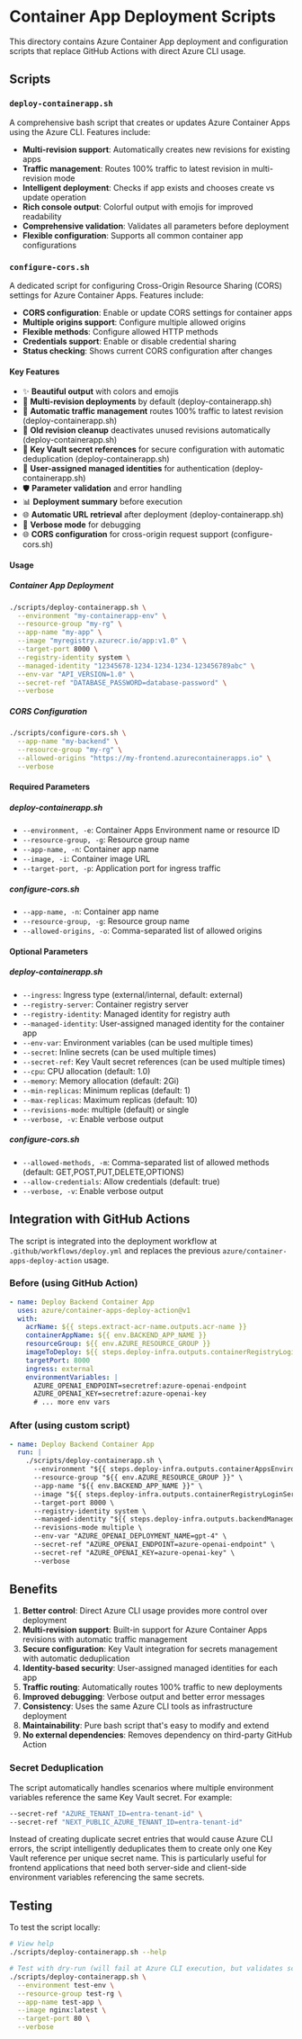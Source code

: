 # Container App Deployment Scripts

This directory contains Azure Container App deployment and configuration scripts that replace GitHub Actions with direct Azure CLI usage.

## Scripts

### `deploy-containerapp.sh`

A comprehensive bash script that creates or updates Azure Container Apps using the Azure CLI. Features include:

- **Multi-revision support**: Automatically creates new revisions for existing apps
- **Traffic management**: Routes 100% traffic to latest revision in multi-revision mode
- **Intelligent deployment**: Checks if app exists and chooses create vs update operation
- **Rich console output**: Colorful output with emojis for improved readability
- **Comprehensive validation**: Validates all parameters before deployment
- **Flexible configuration**: Supports all common container app configurations

### `configure-cors.sh`

A dedicated script for configuring Cross-Origin Resource Sharing (CORS) settings for Azure Container Apps. Features include:

- **CORS configuration**: Enable or update CORS settings for container apps
- **Multiple origins support**: Configure multiple allowed origins
- **Flexible methods**: Configure allowed HTTP methods
- **Credentials support**: Enable or disable credential sharing
- **Status checking**: Shows current CORS configuration after changes

#### Key Features

- ✨ **Beautiful output** with colors and emojis
- 🔄 **Multi-revision deployments** by default (deploy-containerapp.sh)
- 🚦 **Automatic traffic management** routes 100% traffic to latest revision (deploy-containerapp.sh)
- 🧹 **Old revision cleanup** deactivates unused revisions automatically (deploy-containerapp.sh)
- 🔑 **Key Vault secret references** for secure configuration with automatic deduplication (deploy-containerapp.sh)
- 👤 **User-assigned managed identities** for authentication (deploy-containerapp.sh)
- 🛡️ **Parameter validation** and error handling
- 📊 **Deployment summary** before execution
- 🌐 **Automatic URL retrieval** after deployment (deploy-containerapp.sh)
- 📝 **Verbose mode** for debugging
- 🌐 **CORS configuration** for cross-origin request support (configure-cors.sh)

#### Usage

##### Container App Deployment

```bash
./scripts/deploy-containerapp.sh \
  --environment "my-containerapp-env" \
  --resource-group "my-rg" \
  --app-name "my-app" \
  --image "myregistry.azurecr.io/app:v1.0" \
  --target-port 8000 \
  --registry-identity system \
  --managed-identity "12345678-1234-1234-1234-123456789abc" \
  --env-var "API_VERSION=1.0" \
  --secret-ref "DATABASE_PASSWORD=database-password" \
  --verbose
```

##### CORS Configuration

```bash
./scripts/configure-cors.sh \
  --app-name "my-backend" \
  --resource-group "my-rg" \
  --allowed-origins "https://my-frontend.azurecontainerapps.io" \
  --verbose
```

#### Required Parameters

##### deploy-containerapp.sh

- `--environment, -e`: Container Apps Environment name or resource ID
- `--resource-group, -g`: Resource group name
- `--app-name, -n`: Container app name
- `--image, -i`: Container image URL
- `--target-port, -p`: Application port for ingress traffic

##### configure-cors.sh

- `--app-name, -n`: Container app name
- `--resource-group, -g`: Resource group name
- `--allowed-origins, -o`: Comma-separated list of allowed origins

#### Optional Parameters

##### deploy-containerapp.sh

- `--ingress`: Ingress type (external/internal, default: external)
- `--registry-server`: Container registry server
- `--registry-identity`: Managed identity for registry auth
- `--managed-identity`: User-assigned managed identity for the container app
- `--env-var`: Environment variables (can be used multiple times)
- `--secret`: Inline secrets (can be used multiple times)
- `--secret-ref`: Key Vault secret references (can be used multiple times)
- `--cpu`: CPU allocation (default: 1.0)
- `--memory`: Memory allocation (default: 2Gi)
- `--min-replicas`: Minimum replicas (default: 1)
- `--max-replicas`: Maximum replicas (default: 10)
- `--revisions-mode`: multiple (default) or single
- `--verbose, -v`: Enable verbose output

##### configure-cors.sh

- `--allowed-methods, -m`: Comma-separated list of allowed methods (default: GET,POST,PUT,DELETE,OPTIONS)
- `--allow-credentials`: Allow credentials (default: true)
- `--verbose, -v`: Enable verbose output

## Integration with GitHub Actions

The script is integrated into the deployment workflow at `.github/workflows/deploy.yml` and replaces the previous `azure/container-apps-deploy-action` usage.

### Before (using GitHub Action)

```yaml
- name: Deploy Backend Container App
  uses: azure/container-apps-deploy-action@v1
  with:
    acrName: ${{ steps.extract-acr-name.outputs.acr-name }}
    containerAppName: ${{ env.BACKEND_APP_NAME }}
    resourceGroup: ${{ env.AZURE_RESOURCE_GROUP }}
    imageToDeploy: ${{ steps.deploy-infra.outputs.containerRegistryLoginServer }}/backend:${{ env.RELEASE_TAG }}
    targetPort: 8000
    ingress: external
    environmentVariables: |
      AZURE_OPENAI_ENDPOINT=secretref:azure-openai-endpoint
      AZURE_OPENAI_KEY=secretref:azure-openai-key
      # ... more env vars
```

### After (using custom script)

```yaml
- name: Deploy Backend Container App
  run: |
    ./scripts/deploy-containerapp.sh \
      --environment "${{ steps.deploy-infra.outputs.containerAppsEnvironmentName }}" \
      --resource-group "${{ env.AZURE_RESOURCE_GROUP }}" \
      --app-name "${{ env.BACKEND_APP_NAME }}" \
      --image "${{ steps.deploy-infra.outputs.containerRegistryLoginServer }}/backend:${{ env.RELEASE_TAG }}" \
      --target-port 8000 \
      --registry-identity system \
      --managed-identity "${{ steps.deploy-infra.outputs.backendManagedIdentityClientId }}" \
      --revisions-mode multiple \
      --env-var "AZURE_OPENAI_DEPLOYMENT_NAME=gpt-4" \
      --secret-ref "AZURE_OPENAI_ENDPOINT=azure-openai-endpoint" \
      --secret-ref "AZURE_OPENAI_KEY=azure-openai-key" \
      --verbose
```

## Benefits

1. **Better control**: Direct Azure CLI usage provides more control over deployment
2. **Multi-revision support**: Built-in support for Azure Container Apps revisions with automatic traffic management
3. **Secure configuration**: Key Vault integration for secrets management with automatic deduplication
4. **Identity-based security**: User-assigned managed identities for each app
5. **Traffic routing**: Automatically routes 100% traffic to new deployments
6. **Improved debugging**: Verbose output and better error messages
7. **Consistency**: Uses the same Azure CLI tools as infrastructure deployment
8. **Maintainability**: Pure bash script that's easy to modify and extend
9. **No external dependencies**: Removes dependency on third-party GitHub Action

### Secret Deduplication

The script automatically handles scenarios where multiple environment variables reference the same Key Vault secret. For example:

```bash
--secret-ref "AZURE_TENANT_ID=entra-tenant-id" \
--secret-ref "NEXT_PUBLIC_AZURE_TENANT_ID=entra-tenant-id"
```

Instead of creating duplicate secret entries that would cause Azure CLI errors, the script intelligently deduplicates them to create only one Key Vault reference per unique secret name. This is particularly useful for frontend applications that need both server-side and client-side environment variables referencing the same secrets.

## Testing

To test the script locally:

```bash
# View help
./scripts/deploy-containerapp.sh --help

# Test with dry-run (will fail at Azure CLI execution, but validates script logic)
./scripts/deploy-containerapp.sh \
  --environment test-env \
  --resource-group test-rg \
  --app-name test-app \
  --image nginx:latest \
  --target-port 80 \
  --verbose
```